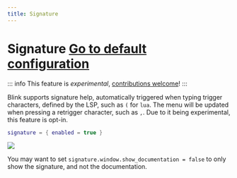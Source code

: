 ```yaml
---
title: Signature
---
```

# Signature<!-- panvimdoc-ignore-start --> <Badge type="info"><a href="./reference#signature">Go to default configuration</a></Badge><!-- panvimdoc-ignore-end -->

::: info
This feature is *experimental*, [contributions welcome](https://github.com/Saghen/blink.cmp/issues/1071)!
:::

Blink supports signature help, automatically triggered when typing trigger characters, defined by the LSP, such as `(` for `lua`. The menu will be updated when pressing a retrigger character, such as `,`. Due to it being experimental, this feature is opt-in.

```lua
signature = { enabled = true }
```

<img src="https://github.com/user-attachments/assets/9ab576c8-2a04-465f-88c0-9c130fef146c" />

You may want to set `signature.window.show_documentation = false` to only show the signature, and not the documentation.
